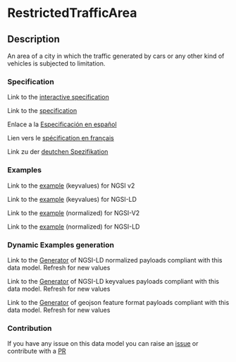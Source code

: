 # RestrictedTrafficArea

## Description 

An area of a city in which the traffic generated by cars or any other kind of vehicles is subjected to limitation.
### Specification

Link to the [interactive specification](https://swagger.lab.fiware.org/?url=https://smart-data-models.github.io/dataModel.Transportation/RestrictedTrafficArea/swagger.yaml)

Link to the [specification](https://smart-data-models.github.io/dataModel.Transportation/RestrictedTrafficArea/doc/spec.md)

Enlace a la [Especificación en español](https://smart-data-models.github.io/dataModel.Transportation/RestrictedTrafficArea/doc/spec_ES.md)

Lien vers le [spécification en français](https://smart-data-models.github.io/dataModel.Transportation/RestrictedTrafficArea/doc/spec_FR.md)

Link zu der [deutchen Spezifikation](https://smart-data-models.github.io/dataModel.Transportation/RestrictedTrafficArea/doc/spec_DE.md)
### Examples

Link to the [example](https://smart-data-models.github.io/dataModel.Transportation/RestrictedTrafficArea/examples/example.json) (keyvalues) for NGSI v2

Link to the [example](https://smart-data-models.github.io/dataModel.Transportation/RestrictedTrafficArea/examples/example.jsonld) (keyvalues) for NGSI-LD

Link to the [example](https://smart-data-models.github.io/dataModel.Transportation/RestrictedTrafficArea/examples/example-normalized.json) (normalized) for NGSI-V2

Link to the [example](https://smart-data-models.github.io/dataModel.Transportation/RestrictedTrafficArea/examples/example-normalized.jsonld) (normalized) for NGSI-LD
### Dynamic Examples generation

Link to the [Generator](https://smartdatamodels.org/extra/ngsi-ld_generator_v0.92.php?schemaUrl=https://raw.githubusercontent.com/smart-data-models/dataModel.Transportation/master/RestrictedTrafficArea/schema.json&email=info@smartdatamodels.org) of NGSI-LD normalized payloads compliant with this data model. Refresh for new values

Link to the [Generator](https://smartdatamodels.org/extra/ngsi-ld_generator_keyvalues_v0.92.php?schemaUrl=https://raw.githubusercontent.com/smart-data-models/dataModel.Transportation/master/RestrictedTrafficArea/schema.json&email=info@smartdatamodels.org) of NGSI-LD keyvalues payloads compliant with this data model. Refresh for new values

Link to the [Generator](https://smartdatamodels.org/extra/geojson_features_generator_v1.0.php?schemaUrl=https://raw.githubusercontent.com/smart-data-models/dataModel.Transportation/master/RestrictedTrafficArea/schema.json&email=info@smartdatamodels.org) of geojson feature format payloads compliant with this data model. Refresh for new values
### Contribution

 If you have any issue on this data model you can raise an [issue](https://github.com/smart-data-models/dataModel.Transportation/issues)  or contribute with a [PR](https://github.com/smart-data-models/dataModel.Transportation/pulls)